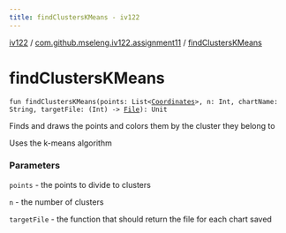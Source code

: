 ```yaml
---
title: findClustersKMeans - iv122
---
```


[iv122](../index.md) / [com.github.mseleng.iv122.assignment11](index.md) / [findClustersKMeans](.)

# findClustersKMeans

`fun findClustersKMeans(points: List<`[`Coordinates`](../com.github.mseleng.iv122.util/-coordinates/index.md)`>, n: Int, chartName: String, targetFile: (Int) -> `[`File`](http://docs.oracle.com/javase/6/docs/api/java/io/File.html)`): Unit`

Finds and draws the points and colors them by the cluster they belong to

Uses the k-means algorithm

### Parameters

`points` - the points to divide to clusters

`n` - the number of clusters

`targetFile` - the function that should return the file for each chart saved